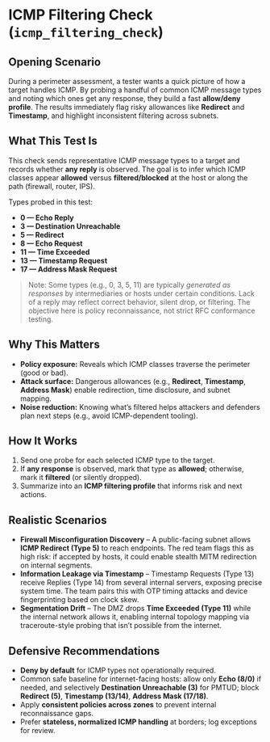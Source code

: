 # ICMP Filtering Check (`icmp_filtering_check`)

## Opening Scenario

During a perimeter assessment, a tester wants a quick picture of how a target handles ICMP. By probing a handful of common ICMP message types and noting which ones get any response, they build a fast **allow/deny profile**. The results immediately flag risky allowances like **Redirect** and **Timestamp**, and highlight inconsistent filtering across subnets.

## What This Test Is

This check sends representative ICMP message types to a target and records whether **any reply** is observed. The goal is to infer which ICMP classes appear **allowed** versus **filtered/blocked** at the host or along the path (firewall, router, IPS).

Types probed in this test:

* **0 — Echo Reply**
* **3 — Destination Unreachable**
* **5 — Redirect**
* **8 — Echo Request**
* **11 — Time Exceeded**
* **13 — Timestamp Request**
* **17 — Address Mask Request**

> Note: Some types (e.g., 0, 3, 5, 11) are typically *generated as responses* by intermediaries or hosts under certain conditions. Lack of a reply may reflect correct behavior, silent drop, or filtering. The objective here is policy reconnaissance, not strict RFC conformance testing.

## Why This Matters

* **Policy exposure:** Reveals which ICMP classes traverse the perimeter (good or bad).
* **Attack surface:** Dangerous allowances (e.g., **Redirect**, **Timestamp**, **Address Mask**) enable redirection, time disclosure, and subnet mapping.
* **Noise reduction:** Knowing what’s filtered helps attackers and defenders plan next steps (e.g., avoid ICMP-dependent tooling).

## How It Works

1. Send one probe for each selected ICMP type to the target.
2. If **any response** is observed, mark that type as **allowed**; otherwise, mark it **filtered** (or silently dropped).
3. Summarize into an **ICMP filtering profile** that informs risk and next actions.

## Realistic Scenarios

* **Firewall Misconfiguration Discovery** – A public-facing subnet allows **ICMP Redirect (Type 5)** to reach endpoints. The red team flags this as high risk: if accepted by hosts, it could enable stealth MITM redirection on internal segments.
* **Information Leakage via Timestamp** – Timestamp Requests (Type 13) receive Replies (Type 14) from several internal servers, exposing precise system time. The team pairs this with OTP timing attacks and device fingerprinting based on clock skew.
* **Segmentation Drift** – The DMZ drops **Time Exceeded (Type 11)** while the internal network allows it, enabling internal topology mapping via traceroute-style probing that isn’t possible from the internet.

## Defensive Recommendations

* **Deny by default** for ICMP types not operationally required.
* Common safe baseline for internet-facing hosts: allow only **Echo (8/0)** if needed, and selectively **Destination Unreachable (3)** for PMTUD; block **Redirect (5)**, **Timestamp (13/14)**, **Address Mask (17/18)**.
* Apply **consistent policies across zones** to prevent internal reconnaissance gaps.
* Prefer **stateless, normalized ICMP handling** at borders; log exceptions for review.
